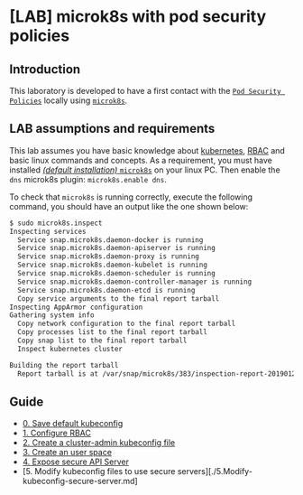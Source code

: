 # [LAB] microk8s with pod security policies

## Introduction

This laboratory is developed to have a first contact with the [`Pod Security Policies`](https://kubernetes.io/docs/concepts/policy/pod-security-policy/) locally using [`microk8s`](https://microk8s.io/).

## LAB assumptions and requirements

This lab assumes you have basic knowledge about [kubernetes](https://kubernetes.io/), [RBAC](https://en.wikipedia.org/wiki/Role-based_access_control) and basic linux commands and concepts.
As a requirement, you must have installed [*(default installation)* `microk8s`](https://microk8s.io/docs/) on your linux PC. Then enable the `dns` microk8s plugin: `microk8s.enable dns`.

To check that `microk8s` is running correctly, execute the following command, you should have an output like the one shown below:

```bash
$ sudo microk8s.inspect
Inspecting services
  Service snap.microk8s.daemon-docker is running
  Service snap.microk8s.daemon-apiserver is running
  Service snap.microk8s.daemon-proxy is running
  Service snap.microk8s.daemon-kubelet is running
  Service snap.microk8s.daemon-scheduler is running
  Service snap.microk8s.daemon-controller-manager is running
  Service snap.microk8s.daemon-etcd is running
  Copy service arguments to the final report tarball
Inspecting AppArmor configuration
Gathering system info
  Copy network configuration to the final report tarball
  Copy processes list to the final report tarball
  Copy snap list to the final report tarball
  Inspect kubernetes cluster

Building the report tarball
  Report tarball is at /var/snap/microk8s/383/inspection-report-20190123_110858.tar.gz
```

## Guide

- [0. Save default kubeconfig](./0.Default-kubeconfig.md)
- [1. Configure RBAC](./1.Configure-RBAC.md)
- [2. Create a cluster-admin kubeconfig file](./2.Create-cluster-admin-kubeconfig.md)
- [3. Create an user space](./3.Create-user-space.md)
- [4. Expose secure API Server](./4.Expose-secure-api-server.md)
- [5. Modify kubeconfig files to use secure servers][./5.Modify-kubeconfig-secure-server.md]